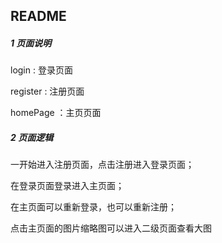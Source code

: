 ## README

##### 1 页面说明

login : 登录页面

register : 注册页面

homePage ：主页页面

##### 2 页面逻辑

一开始进入注册页面，点击注册进入登录页面；

在登录页面登录进入主页面；

在主页面可以重新登录，也可以重新注册；

点击主页面的图片缩略图可以进入二级页面查看大图